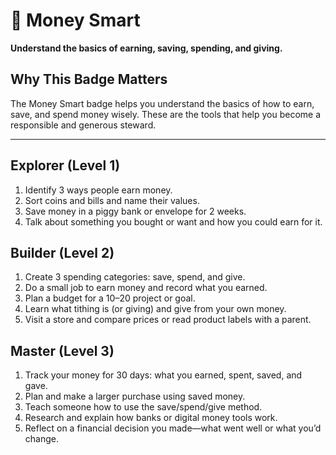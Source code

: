 # 💸 Money Smart

**Understand the basics of earning, saving, spending, and giving.**

## Why This Badge Matters
The Money Smart badge helps you understand the basics of how to earn, save, and spend money wisely. These are the tools that help you become a responsible and generous steward.

---

## Explorer (Level 1)
1. Identify 3 ways people earn money.
2. Sort coins and bills and name their values.
3. Save money in a piggy bank or envelope for 2 weeks.
4. Talk about something you bought or want and how you could earn for it.

## Builder (Level 2)
1. Create 3 spending categories: save, spend, and give.
2. Do a small job to earn money and record what you earned.
3. Plan a budget for a $10–$20 project or goal.
4. Learn what tithing is (or giving) and give from your own money.
5. Visit a store and compare prices or read product labels with a parent.

## Master (Level 3)
1. Track your money for 30 days: what you earned, spent, saved, and gave.
2. Plan and make a larger purchase using saved money.
3. Teach someone how to use the save/spend/give method.
4. Research and explain how banks or digital money tools work.
5. Reflect on a financial decision you made—what went well or what you’d change.